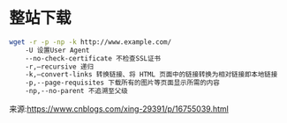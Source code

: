 # 整站下载
```bash
wget -r -p -np -k http://www.example.com/
    -U 设置User Agent
    --no-check-certificate 不检查SSL证书
    -r,–recursive 递归
    -k,–convert-links 转换链接、将 HTML 页面中的链接转换为相对链接即本地链接
    -p,--page-requisites 下载所有的图片等页面显示所需的内容
    -np,--no-parent 不追溯至父级
```
来源:https://www.cnblogs.com/xing-29391/p/16755039.html

